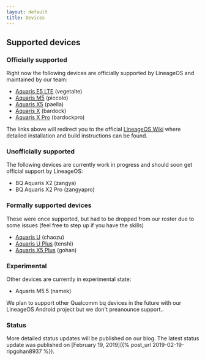 ```yaml
---
layout: default
title: Devices
---
```


## Supported devices

### Officially supported

Right now the following devices are officially supported by LineageOS and maintained by our team:

* [Aquaris E5 LTE](https://wiki.lineageos.org/devices/vegetalte) (vegetalte)
* [Aquaris M5](https://wiki.lineageos.org/devices/piccolo) (piccolo)
* [Aquaris X5](https://wiki.lineageos.org/devices/paella) (paella)
* [Aquaris X](https://wiki.lineageos.org/devices/bardock) (bardock)
* [Aquaris X Pro](https://wiki.lineageos.org/devices/bardockpro) (bardockpro)


The links above will redirect you to the official [LineageOS Wiki](https://wiki.lineageos.org/) where detailed installation and build instructions can be found.

### Unofficially supported

The following devices are currently work in progress and should soon get official support by LineageOS:

* BQ Aquaris X2 (zangya)
* BQ Aquaris X2 Pro (zangyapro)

### Formally supported devices

These were once supported, but had to be dropped from our roster due to some issues (feel free to step up if you have the skills)

* [Aquaris U](https://wiki.lineageos.org/devices/chaozu) (chaozu)
* [Aquaris U Plus](https://wiki.lineageos.org/devices/tenshi) (tenshi)
* [Aquaris X5 Plus](https://wiki.lineageos.org/devices/gohan) (gohan)

### Experimental

Other devices are currently in experimental state:

* Aquaris M5.5 (namek)

We plan to support other Qualcomm bq devices in the future with our LineageOS Android project but we don't preanounce support..

### Status

More detailed status updates will be published on our blog. The latest status update was published on [February 19, 2019]({% post_url 2019-02-19-ripgohan8937 %}).
